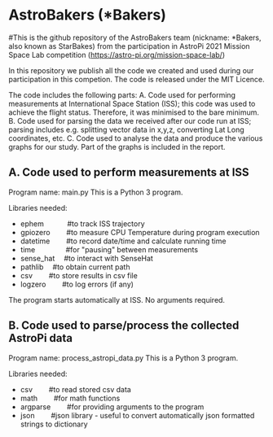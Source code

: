 # AstroBakers (*Bakers)
#This is the github repository of the AstroBakers team (nickname: *Bakers, also known as StarBakes) from the participation in AstroPi 2021 Mission Space Lab competition (https://astro-pi.org/mission-space-lab/)

In this repository we publish all the code we created and used during our participation in this competion. 
The code is released under the MIT Licence. 

The code includes the following parts: 
A. Code used for performing measurements at International Space Station (ISS); this code was used to achieve the flight status. Therefore, it was minimised to the bare minimum.
B. Code used for parsing the data we received after our code run at ISS; parsing includes e.g. splitting vector data in x,y,z, converting Lat Long coordinates, etc. 
C. Code used to analyse the data and produce the various graphs for our study. Part of the graphs is included in the report. 

A. Code used to perform measurements at ISS
-------------------------------------------
Program name: main.py
This is a Python 3 program. 

Libraries needed: 
- ephem     &emsp;&emsp;&emsp;#to track ISS trajectory
- gpiozero  &emsp;&emsp;#to measure CPU Temperature during program execution 
- datetime  &emsp;&emsp;#to record date/time and calculate running time
- time      &emsp;&emsp;&emsp;&emsp;#for "pausing" between measurements
- sense_hat &emsp;#to interact with SenseHat
- pathlib   &emsp;#to obtain current path
- csv       &emsp;&emsp;#to store results in csv file 
- logzero   &emsp;&emsp;#to log errors (if any)

The program starts automatically at ISS. No arguments required. 

B. Code used to parse/process the collected AstroPi data
--------------------------------------------------------
Program name: process_astropi_data.py
This is a Python 3 program.

Libraries needed:
- csv       &emsp;&emsp;#to read stored csv data
- math      &emsp;&emsp;#for math functions
- argparse  &emsp;&emsp;#for providing arguments to the program
- json      &emsp;&emsp;#json library - useful to convert automatically json formatted strings to dictionary
